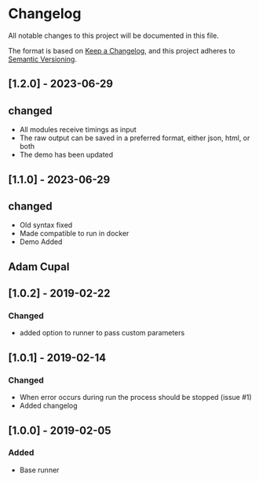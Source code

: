 # Changelog
All notable changes to this project will be documented in this file.

The format is based on [Keep a Changelog](https://keepachangelog.com/en/1.0.0/),
and this project adheres to [Semantic Versioning](https://semver.org/spec/v2.0.0.html).

## [1.2.0] - 2023-06-29
## changed
- All modules receive timings as input
- The raw output can be saved in a preferred format, either json, html, or both
- The demo has been updated

## [1.1.0] - 2023-06-29
## changed
- Old syntax fixed
- Made compatible to run in docker
- Demo Added

## Adam Cupal
## [1.0.2] - 2019-02-22
### Changed
- added option to runner to pass custom parameters

## [1.0.1] - 2019-02-14
### Changed
- When error occurs during run the process should be stopped (issue #1)
- Added changelog

## [1.0.0] - 2019-02-05
### Added
- Base runner
